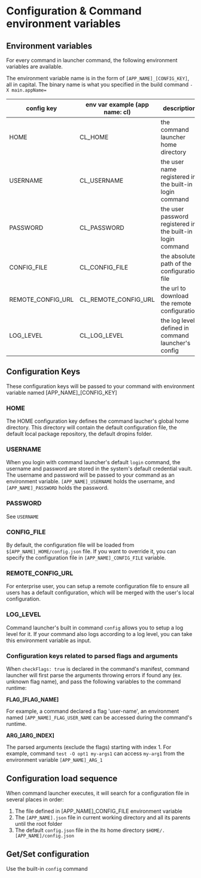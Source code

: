 # Configuration & Command environment variables

## Environment variables

For every command in launcher command, the following environment variables are available.

The environment variable name is in the form of `[APP_NAME]_[CONFIG_KEY]`, all in capital. The binary name is what you specified in the build command `-X main.appName=`

| config key        | env var example (app name: cl) | description                                                |
|-------------------|--------------------------------|------------------------------------------------------------|
| HOME              | CL_HOME                        | the command launcher home directory                        |
| USERNAME          | CL_USERNAME                    | the user name registered in the built-in login command     |
| PASSWORD          | CL_PASSWORD                    | the user password registered in the built-in login command |
| CONFIG_FILE       | CL_CONFIG_FILE                 | the absolute path of the configuration file                |
| REMOTE_CONFIG_URL | CL_REMOTE_CONFIG_URL           | the url to download the remote configuration               |
| LOG_LEVEL         | CL_LOG_LEVEL                   | the log level defined in command launcher's config         |


## Configuration Keys

These configuration keys will be passed to your command with environment variable named [APP_NAME]_[CONFIG_KEY]

### HOME

The HOME configuration key defines the command laucher's global home directory. This directory will contain the default configuration file, the default local package repository, the default dropins folder.

### USERNAME

When you login with command launcher's default `login` command, the username and password are stored in the system's default credential vault. The username and password will be passed to your command as an environment variable. `[APP_NAME]_USERNAME` holds the username, and `[APP_NAME]_PASSWORD` holds the password.

### PASSWORD

See `USERNAME`

### CONFIG_FILE

By default, the configuration file will be loaded from `$[APP_NAME]_HOME/config.json` file. If you want to override it, you can specify the configuration file in `[APP_NAME]_CONFIG_FILE` variable.

### REMOTE_CONFIG_URL

For enterprise user, you can setup a remote configuration file to ensure all users has a default configuration, which will be merged with the user's local configuration.

### LOG_LEVEL

Command launcher's built in command `config` allows you to setup a log level for it. If your command also logs according to a log level, you can take this environment variable as input.

### Configuration keys related to parsed flags and arguments

When `checkFlags: true` is declared in the command's manifest, command launcher will first parse the arguments throwing errors if found any (ex. unknown flag name), and pass the following variables to the command runtime:

**FLAG_[FLAG_NAME]**

For example, a command declared a flag 'user-name', an environment named `[APP_NAME]_FLAG_USER_NAME` can be accessed during the command's runtime.

**ARG_[ARG_INDEX]**

The parsed arguments (exclude the flags) starting with index 1. For example, command `test -O opt1 my-args1` can access `my-arg1` from the environment variable `[APP_NAME]_ARG_1`

## Configuration load sequence

When command launcher executes, it will search for a configuration file in several places in order:

1. The file defined in [APP_NAME]_CONFIG_FILE environment variable
2. The `[APP_NAME].json` file in current working directory and all its parents until the root folder
3. The default `config.json` file in the its home directory `$HOME/.[APP_NAME]/config.json`


## Get/Set configuration

Use the built-in `config` command


